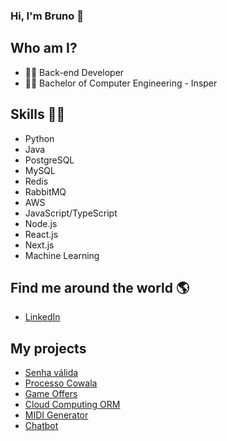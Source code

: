 ### Hi, I'm Bruno 👋

## Who am I? 

* 👩‍💻 Back-end Developer
* 👩‍🎓 Bachelor of Computer Engineering - Insper

## Skills 👩‍💻

* Python
* Java
* PostgreSQL
* MySQL
* Redis
* RabbitMQ
* AWS
* JavaScript/TypeScript
* Node.js
* React.js
* Next.js
* Machine Learning

## Find me around the world :earth_americas:

* [LinkedIn](https://www.linkedin.com/in/bdomingues97/)

## **My projects**

* [Senha válida](https://github.com/BrunoSDomingues/senha-valida)
* [Processo Cowala](https://github.com/BrunoSDomingues/processo_cowala)
* [Game Offers](https://github.com/BrunoSDomingues/game-offers)
* [Cloud Computing ORM](https://github.com/BrunoSDomingues/cloud-computing-orm)
* [MIDI Generator](https://github.com/BrunoSDomingues/MIDI_Generator)
* [Chatbot](https://github.com/BrunoSDomingues/Chatbot)
